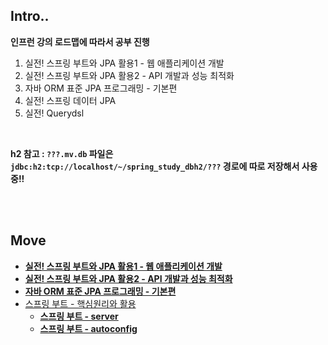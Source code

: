 ## Intro..

**인프런 강의 로드맵에 따라서 공부 진행**

1. 실전! 스프링 부트와 JPA 활용1 - 웹 애플리케이션 개발
3. 실전! 스프링 부트와 JPA 활용2 - API 개발과 성능 최적화
3. 자바 ORM 표준 JPA 프로그래밍 - 기본편
4. 실전! 스프링 데이터 JPA
5. 실전! Querydsl

<br>

**h2 참고 : `???.mv.db` 파일은 `jdbc:h2:tcp://localhost/~/spring_study_dbh2/???` 경로에 따로 저장해서 사용중!!**

<br><br>

## Move

* **[실전! 스프링 부트와 JPA 활용1 - 웹 애플리케이션 개발](./spring_study_1/jpashop)**
* **[실전! 스프링 부트와 JPA 활용2 - API 개발과 성능 최적화](./spring_study_2/jpashop)**
* **[자바 ORM 표준 JPA 프로그래밍 - 기본편](./spring_study_3)**
* [스프링 부트 - 핵심원리와 활용](./spring_study_6)
  * **[스프링 부트 - server](./spring_study_6/server/)**
  * **[스프링 부트 - autoconfig](./spring_study_6/memory/project-v2)**

